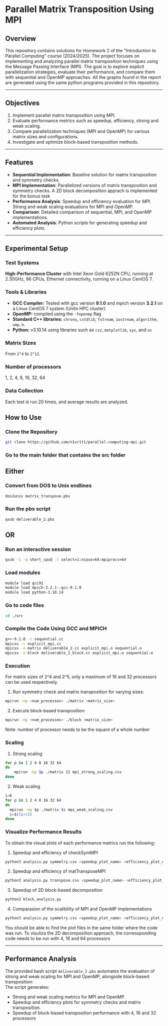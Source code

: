 # Parallel Matrix Transposition Using MPI  

## Overview  
This repository contains solutions for Homework 2 of the "Introduction to Parallel Computing" course (2024/2025). The project focuses on implementing and analyzing parallel matrix transposition techniques using the Message Passing Interface (MPI). The goal is to explore explicit parallelization strategies, evaluate their performance, and compare them with sequential and OpenMP approaches. All the graphs found in the report are generated using the same python programs provided in this repository.

---

## Objectives
1. Implement parallel matrix transposition using MPI.  
2. Evaluate performance metrics such as speedup, efficiency, strong and weak scaling.  
3. Compare parallelization techniques (MPI and OpenMP) for various matrix sizes and configurations.  
4. Investigate and optimize block-based transposition methods.

---

## Features

- **Sequential Implementation**: Baseline solution for matrix transposition and symmetry checks.  
- **MPI Implementation**: Parallelized versions of matrix transposition and symmetry checks. A 2D block decomposition apprach is implemented for the bonus task
- **Performance Analysis**: Speedup and efficiency evaluation for MPI. Strong and weak scaling evaluations for MPI and OpenMP.  
- **Comparison**: Detailed comparison of sequential, MPI, and OpenMP implementations.  
- **Automated Analysis**: Python scripts for generating speedup and efficiency plots. 

---

## Experimental Setup

### Test Systems
**High-Performance Cluster** with Intel Xeon Gold 6252N CPU, running at 2.30GHz, 96 CPUs, Ethernet connectivity, running on a Linux CentOS 7.

### Tools & Libraries
- **GCC Compiler:** Tested with gcc version **9.1.0** and mpich version **3.2.1** on a Linux CentOS 7 system (Unitn HPC cluster)
- **OpenMP:** compiled using the `-fopenmp` flag
- **Standard C++ libraries:** `chrono`, `cstdlib`, `fstream`, `iostream`, `algorithm`, `omp.h`.
- **Python:** v3.10.14 using libraries such as `csv`, `matplotlib`, `sys`, and `os`

### Matrix Sizes
From `2^4` to `2^12`.

### Number of processors
1, 2, 4, 8, 16, 32, 64

### Data Collection
Each test is run 20 times, and average results are analyzed.

## How to Use

### Clone the Repository
```bash
git clone https://github.com/n1vr1t1/parallel-computing-mpi.git
```
### Go to the main folder that contains the src folder
## Either
### Convert from DOS to Unix endlines
```bash
dos2unix matrix_transpose.pbs
```

### Run the pbs script
```bash
qsub deliverable_2.pbs
```
## OR
### Run an interactive session
```bash
qsub -I -q short_cpuQ -l select=1:ncpus=64:mpiprocs=64
```
### Load modules
```bash
module load gcc91
module load mpich-3.2.1--gcc-9.1.0
module load python-3.10.14
```
### Go to code files
```bash
cd ./src
```
### Compile the Code Using GCC and MPICH
```bash
g++-9.1.0 -c sequential.cc
mpicxx -c explicit_mpi.cc
mpicxx -o matrix deliverable_2.cc explicit_mpi.o sequential.o
mpicxx -o block deliverable_2_block.cc explicit_mpi.o sequential.o
```
### Execution
For matrix sizes of 2^4 and 2^5, only a maximum of 16 and 32 processors can be used respectively.
1. Run symmetry check and matrix transposition for varying sizes:
```bash  
mpirun -np <num_processes> ./matrix <matrix_size>  
``` 
2. Execute block-based transposition:
```bash  
mpirun -np <num_processes> ./block <matrix_size>  
```
Note: number of processor needs to be the square of a whole number 

### Scaling
1. Strong scaling
```bash
for p in 1 2 4 8 16 32 64
do
    mpirun -np $p ./matrix 12 mpi_strong_scaling.csv
done
```
2. Weak scaling
```bash
i=6
for p in 1 2 4 8 16 32 64
do
  mpirun -np $p ./matrix $i mpi_weak_scaling.csv
  i=$((i+1))
done
``` 
### Visualize Performance Results
To obtain the visual plots of each performance metrics run the following:
1. Speedup and efficiency of checkSymMPI
```bash
python3 analysis.py symmetry.csv <speedup_plot_name> <efficiency_plot_name>
```
2. Speedup and efficiency of matTransposeMPI
```bash
python3 analysis.py transpose.csv <speedup_plot_name> <efficiency_plot_name>
```
3. Speedup of 2D block-based decomposition
```bash
python3 block_analysis.py
```
4. Comparasion of the scalibility of MPI and OpenMP implementations
```bash
python3 analysis.py symmetry.csv <speedup_plot_name> <efficiency_plot_name>
```
You should be able to find the plot files in the same folder where the code was run. To visuliza the 2D decomposition approach, the corressponding code needs to be run with 4, 16 and 64 processors

---

## Performance Analysis  
The provided bash script `deliverable_2.pbs` automates the evaluation of strong and weak scaling for MPI and OpenMP, alongside block-based transposition:  
The script generates:  
- Strong and weak scaling metrics for MPI and OpenMP.  
- Speedup and efficiency plots for symmetry checks and matrix transposition.  
- Speedup of block-based transposition performance with 4, 16 and 32 processors
